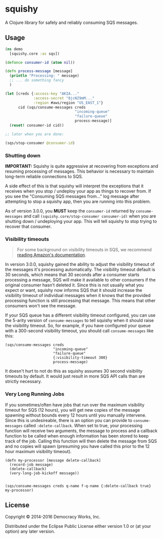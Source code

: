 # squishy

A Clojure library for safely and reliably consuming SQS messages.

## Usage

```clj
(ns demo
  [squishy.core :as sqs])

(defonce consumer-id (atom nil))

(defn process-message [message]
  (println "Processing: " message)
  ;; ... do something fancy
  )

(let [creds {:access-key "AKIA..."
             :access-secret "8jcNZ9mM..."
             :region #aws/region "US_EAST_1"}
      cid (sqs/consume-messages creds
                                "incoming-queue"
                                "failure-queue"
                                process-message)]
  (reset! consumer-id cid))

;; later when you are done:

(sqs/stop-consumer @consumer-id)
```

### Shutting down

**IMPORTANT:** Squishy is quite aggressive at recovering from exceptions and
resuming processing of messages. This behavior is necessary to maintain 
long-term reliable connections to SQS.

A side effect of this is that squishy will interpret the exceptions that it 
receives when you stop / undeploy your app as things to recover from. If you
see the "Consuming SQS messages from..." log message after attempting to stop a
squishy app, then you are running into this problem.

As of version 3.0.0, you **MUST** keep the `consumer-id` returned by 
`consume-messages` and call `(squishy.core/stop-consumer consumer-id)` when
you are shutting down / undeploying your app. This will tell squishy to stop
trying to recover that consumer.

### Visibility timeouts

> For some background on visibility timeouts in SQS, we recommend [reading 
Amazon's documentation](http://docs.aws.amazon.com/AWSSimpleQueueService/latest/SQSDeveloperGuide/AboutVT.html).

In version 3.0.0, squishy gained the ability to adjust the visibility timeout
of the messages it's processing automatically. The visibility timeout default
is 30 seconds, which means that 30 seconds after a consumer starts processing a
message, SQS will make it available to other consumers if the original consumer
hasn't deleted it. Since this is not usually what you expect or want, squishy 
now informs SQS that it should increase the visibility timeout of individual 
messages when it knows that the provided processing function is still 
processing that message. This means that other consumers won't see the message.

If your SQS queue has a different visibility timeout configured, you can use
the 5-arity version of `consume-messages` to tell squishy when it should raise
the visibility timeout. So, for example, if you have configured your queue with
a 300-second visibility timeout, you should call `consume-messages` like this:

```
(sqs/consume-messages creds
                      "incoming-queue"
                      "failure-queue"
                      {:visibility-timeout 300}
                      process-message)
```

It doesn't hurt to not do this as squishy assumes 30 second visibility timeouts
by default. It would just result in more SQS API calls than are strictly
necessary.

### Very Long Running Jobs

If you sometimes/often have jobs that run over the maximum visibility timeout
for SQS (12 hours), you will get new copies of the message spawning without
bounds every 12 hours until you manually intervene. Since this is undesireable,
there is an option you can provide to `consume-messages` called `:delete-callback`.
When set to true, your processing function will receive two arguments, the
message to process and a callback function to be called when enough information has
been stored to keep track of the job. Calling this function will then delete the
message from SQS and no copies will spawn (presuming you have called this prior
to the 12 hour maximum visibility timeout).

```
(defn my-processor [message delete-callback]
  (record-job message)
  (delete-callback)
  (very-long-job-kickoff message))


(sqs/consume-messages creds q-name f-q-name {:delete-callback true} my-processor)
```

## License

Copyright © 2014-2016 Democracy Works, Inc.

Distributed under the Eclipse Public License either version 1.0 or (at
your option) any later version.
